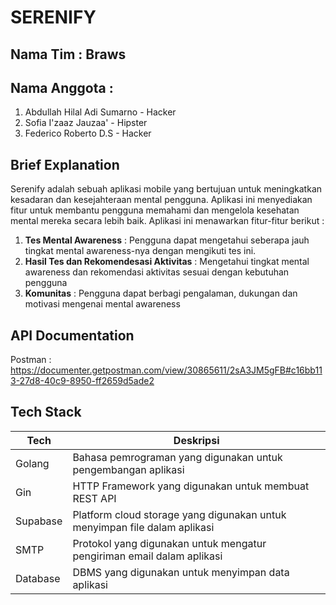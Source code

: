 # SERENIFY

## Nama Tim : Braws

## Nama Anggota :

1. Abdullah Hilal Adi Sumarno - Hacker
2. Sofia I'zaaz Jauzaa' - Hipster
3. Federico Roberto D.S - Hacker 

## Brief Explanation 
Serenify adalah sebuah aplikasi mobile yang bertujuan untuk meningkatkan kesadaran dan kesejahteraan mental pengguna. Aplikasi ini menyediakan fitur untuk membantu pengguna memahami dan mengelola kesehatan mental mereka secara lebih baik. Aplikasi ini menawarkan fitur-fitur berikut : 

1. **Tes Mental Awareness** : Pengguna dapat mengetahui seberapa jauh tingkat mental awareness-nya dengan mengikuti tes ini.
2. **Hasil Tes dan Rekomendesasi Aktivitas** : 
Mengetahui tingkat mental awareness dan rekomendasi aktivitas sesuai dengan kebutuhan pengguna
3. **Komunitas** : 
Pengguna dapat berbagi pengalaman, dukungan dan motivasi mengenai mental awareness

## API Documentation
Postman : https://documenter.getpostman.com/view/30865611/2sA3JM5gFB#c16bb113-27d8-40c9-8950-ff2659d5ade2

## Tech Stack                     

| Tech     | Deskripsi                                                                 |
|----------|---------------------------------------------------------------------------|
| Golang   | Bahasa pemrograman yang digunakan untuk pengembangan aplikasi             |
| Gin      | HTTP Framework yang digunakan untuk membuat REST API                      |
| Supabase | Platform cloud storage yang digunakan untuk menyimpan file dalam aplikasi |
| SMTP     | Protokol yang digunakan untuk mengatur pengiriman email dalam aplikasi    |
| Database | DBMS yang digunakan untuk menyimpan data aplikasi                         |